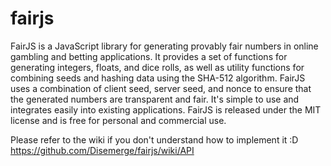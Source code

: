 # fairjs

FairJS is a JavaScript library for generating provably fair numbers in 
online gambling and betting applications. It provides a set of functions
 for generating integers, floats, and dice rolls, as well as utility 
functions for combining seeds and hashing data using the SHA-512 
algorithm. FairJS uses a combination of client seed, server seed, and 
nonce to ensure that the generated numbers are transparent and fair. 
It's simple to use and integrates easily into existing applications. 
FairJS is released under the MIT license and is free for personal and 
commercial use.

Please refer to the wiki if you don't understand how to implement it :D
https://github.com/Disemerge/fairjs/wiki/API
